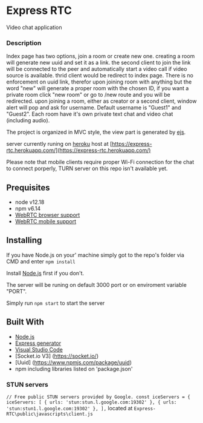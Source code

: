 # Express RTC
 Video chat application


### Description
Index page has two options, join a room or create new one.
creating a room will generate new uuid and set it as a link.
the second client to join the link will be connected to the peer and automatically start a video call if video source is available.
thrid client would be redirect to index page.
There is no enforcement on uuid link, therefor upon joining room with anything but the word "new" will generate a proper room with the chosen ID, if you want a private room click "new room" or go to /new route and you will be redirected.
upon joining a room, either as creator or a second client, window alert will pop and ask for username.
Default username is "Guest1" and "Guest2".
Each room have it's own private text chat and video chat (including audio).

The project is organized in MVC style, the view part is generated by [ejs](https://ejs.co/).

server currently runing on [heroku](https://www.heroku.com/) host at [https://express-rtc.herokuapp.com/](https://express-rtc.herokuapp.com/)

Please note that mobile clients require proper Wi-Fi connection for the chat to connect porperly, TURN server on this repo isn't available yet.

## Prequisites
* node v12.18
* npm v6.14
* [WebRTC browser support](https://www.tutorialspoint.com/webrtc/webrtc_browser_support.htm)
* [WebRTC mobile support](https://www.tutorialspoint.com/webrtc/webrtc_mobile_support.htm)

## Installing
If you have Node.js on your' machine simply got to the repo's folder via CMD and enter
`npm install`

Install [Node.js](https://nodejs.org/en/download/) first if you don't.

The server will be runing on default 3000 port or on enviroment variable "PORT".

Simply run `npm start` to start the server

## Built With
* [Node,js](https://nodejs.org/en/)
* [Express generator](https://expressjs.com/en/starter/generator.html)
* [Visual Studio Code](https://code.visualstudio.com/)
* [Socket.io V3] (https://socket.io/)
* [Uuid] (https://www.npmjs.com/package/uuid)  
* npm including libraries listed on 'package.json'
### STUN servers
`// Free public STUN servers provided by Google.
const iceServers = {
iceServers: [
    { urls: 'stun:stun.l.google.com:19302' },
    { urls: 'stun:stun1.l.google.com:19302' },
],`
located at `Express-RTC\public\javascripts\client.js`


